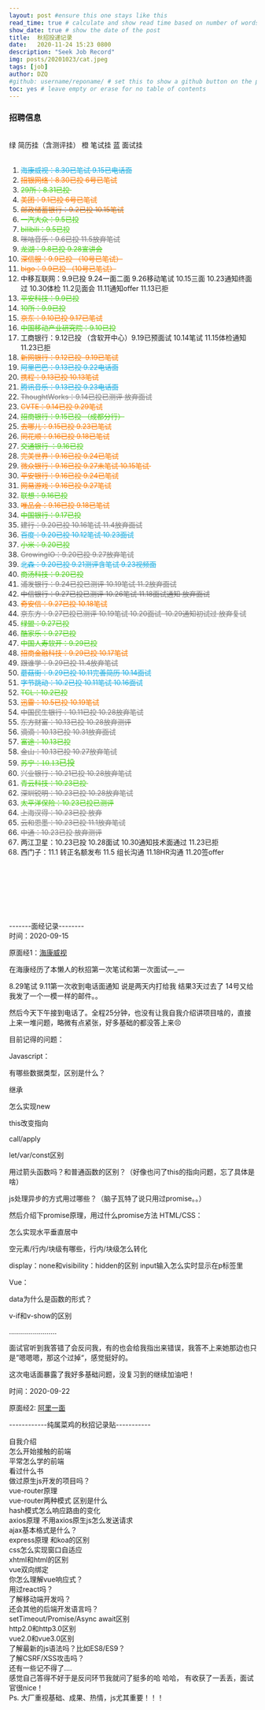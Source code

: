 ```yaml
---  
layout: post #ensure this one stays like this  
read_time: true # calculate and show read time based on number of words  
show_date: true # show the date of the post  
title:  秋招投递记录 
date:   2020-11-24 15:23 0800  
description: "Seek Job Record"  
img: posts/20201023/cat.jpeg  
tags: [job]  
author: DZQ  
#github: username/reponame/ # set this to show a github button on the post  
toc: yes # leave empty or erase for no table of contents  
---   
```


<h3 class="sc-cvbbAY doezLr">招聘信息</h3>

<div class="ennote"><div><div><br></div>

<div>绿 简历挂（含测评挂） 橙 笔试挂 蓝 面试挂</div>

<div><br></div>
  <ol>
    <li>
      <div><span style="color: rgb(26, 173, 224); text-decoration: line-through;">海康威视：8.30已笔试 9.15已电话面</span></div></li>
      <li><div><span style="color: rgb(250, 122, 0); text-decoration: line-through;">招银网络：8.30已投 6号已笔试</span></div></li>
    <li>
      <div><span style="color: rgb(77, 206, 29); text-decoration: line-through;">29所：8.31已投&nbsp;</span></div></li>
    <li>
      <div><span style="color: rgb(250, 122, 0); text-decoration: line-through;">美团：9.1已投 6号已笔试</span></div></li><li><div><strike><font style="color: rgb(250, 122, 0);">邮政储蓄银行：9.2已投 10.15笔试</font></strike></div></li><li><div><span style="color: rgb(77, 206, 29); text-decoration: line-through;">一汽大众：9.5已投</span></div></li><li><div><span style="color: rgb(77, 206, 29); text-decoration: line-through;">bilibili：9.5已投</span></div></li><li><div><span style="color: rgb(121, 121, 121); text-decoration: line-through;">咪咕音乐：9.6已投 11.5放弃笔试</span></div></li><li><div><span style="color: rgb(77, 206, 29); text-decoration: line-through;">龙湖：9.8已投 9.28宣讲会</span></div></li><li><div><span style="color: rgb(250, 122, 0); text-decoration: line-through;">深信服：9.9已投 （10号已笔试）</span></div></li><li><div><span style="color: rgb(250, 122, 0); text-decoration: line-through;">bigo：9.9已投&nbsp;（10号已笔试）</span></div></li><li><div>中移互联网：9.9已投 9.24一面二面 9.26移动笔试 10.15三面 10.23通知终面过 10.30体检 11.2见面会 11.11通知offer 11.13已拒</div></li><li><div><span style="color: rgb(77, 206, 29); text-decoration: line-through;">平安科技：9.9已投</span></div></li><li><div><span style="color: rgb(77, 206, 29); text-decoration: line-through;">10所：9.9已投</span></div></li><li><div><span style="color: rgb(250, 122, 0); text-decoration: line-through;">京东：9.10已投 9.17已笔试</span></div></li><li><div><span style="color: rgb(77, 206, 29); text-decoration: line-through;">中国移动产业研究院：9.10已投</span></div></li><li><div>工商银行：9.12已投 （含软开中心）9.19已预面试 10.14笔试 11.15体检通知 11.23已拒</div></li><li><div><span style="color: rgb(250, 122, 0); text-decoration: line-through;">新网银行：9.12已投&nbsp; 9.19已笔试</span></div></li><li><div><span style="color: rgb(26, 173, 224); text-decoration: line-through;">阿里巴巴：9.13已投 9.22电话面</span></div></li><li><div><span style="color: rgb(250, 122, 0); text-decoration: line-through;">携程：9.13已投 10.13笔试</span></div></li><li><div><span style="color: rgb(26, 173, 224); text-decoration: line-through;">腾讯音乐：9.13已投 9.23电话面</span></div></li><li><div><span style="color: rgb(121, 121, 121); text-decoration: line-through;">ThoughtWorks：9.14已投已测评 放弃面试</span></div></li><li><div><span style="color: rgb(250, 122, 0); text-decoration: line-through;">CVTE：9.14已投 9.29笔试</span></div></li><li><div><span style="color: rgb(77, 206, 29); text-decoration: line-through;">招商银行：9.15已投 （成都分行）</span></div></li><li><div><span style="color: rgb(250, 122, 0); text-decoration: line-through;">去哪儿：9.15已投 9.23已笔试</span></div></li><li><div><span style="color: rgb(250, 122, 0); text-decoration: line-through;">同花顺：9.16已投&nbsp;9.18已笔试</span></div></li><li><div><span style="color: rgb(77, 206, 29); text-decoration: line-through;">交通银行&nbsp;：9.16已投</span></div></li><li><div><span style="color: rgb(250, 122, 0); text-decoration: line-through;">完美世界：9.16已投 9.24已笔试</span></div></li><li><div><span style="color: rgb(250, 122, 0); text-decoration: line-through;">微众银行：9.16已投 9.27未笔试 10.15笔试&nbsp;</span></div></li><li><div><span style="color: rgb(250, 122, 0); text-decoration: line-through;">平安银行：9.16已投 9.24已笔试</span></div></li><li><div><span style="color: rgb(250, 122, 0); text-decoration: line-through;">网易游戏：9.16已投 9.27笔试</span></div></li><li><div><span style="color: rgb(77, 206, 29); text-decoration: line-through;">联想：9.16已投</span></div></li><li><div><span style="color: rgb(250, 122, 0); text-decoration: line-through;">唯品会：9.16已投 9.18已笔试</span></div></li><li><div><span style="color: rgb(77, 206, 29); text-decoration: line-through;">中国银行：9.17已投</span></div></li><li><div><span style="color: rgb(121, 121, 121); text-decoration: line-through;">建行：9.20已投 10.16笔试 11.4放弃面试</span></div></li><li><div><span style="color: rgb(26, 173, 224); text-decoration: line-through;">百度：9.20已投 10.12笔试 10.23面试</span></div></li><li><div><span style="text-decoration: line-through; color: rgb(77, 206, 29);">小米：9.20已投</span></div></li><li><div><span style="color: rgb(121, 121, 121); text-decoration: line-through;">GrowingIO：9.20已投&nbsp;9.27放弃笔</span><span style="color: rgb(121, 121, 121); text-decoration: line-through;">试</span></div></li><li><div><span style="color: rgb(26, 173, 224); text-decoration: line-through;">北森：9.20已投 9.21测评含笔试 9.23视频面</span></div></li><li><div><span style="text-decoration: line-through; color: rgb(77, 206, 29);">商汤科技：9.20已投</span></div></li><li><div><span style="color: rgb(121, 121, 121); text-decoration: line-through;">浦发银行：9.24已投已测评 10.19笔试 11.2放弃面试</span></div></li><li><div><strike><font style="color: rgb(121, 121, 121);">中信银行：9.27已投已测评 10.26笔试 11.18面试通知 放弃面试</font></strike></div></li><li><div><span style="color: rgb(250, 122, 0); text-decoration: line-through;">奇安信：9.27已投 10.18笔试</span></div></li><li><div><span style="color: rgb(121, 121, 121); text-decoration: line-through;">京东方：9.27已投已测评 10.19笔试 10.20面试&nbsp; 10.29通知初试过 放弃复试</span></div></li><li><div><span style="text-decoration: line-through; color: rgb(77, 206, 29);">绿盟：9.27已投</span></div></li><li><div><span style="text-decoration: line-through; color: rgb(77, 206, 29);">酷家乐：9.27已投</span></div></li><li><div><span style="color: rgb(77, 206, 29); text-decoration: line-through;">中国人寿软开：9.29已投</span></div></li><li><div><span style="color: rgb(250, 122, 0); text-decoration: line-through;">招商金融科技：9.29已投 10.17笔试</span></div></li><li><div><span style="color: rgb(121, 121, 121); text-decoration: line-through;">跟谁学：9.29已投 11.4放弃笔试</span></div></li><li><div><span style="color: rgb(26, 173, 224); text-decoration: line-through;">蘑菇街：9.29已投 10.11完善简历 10.14面试</span></div></li><li><div><span style="color: rgb(26, 173, 224); text-decoration: line-through;">字节跳动：10.2已投 10.11笔试 10.16面试</span></div></li><li><div><span style="text-decoration: line-through; color: rgb(77, 206, 29);">TCL：10.2已投</span></div></li><li><div><span style="color: rgb(250, 122, 0); text-decoration: line-through;">迅雷：10.5已投 10.19笔试</span></div></li><li><div><span style="color: rgb(121, 121, 121); text-decoration: line-through;">中国民生银行：10.11已投 10.28放弃笔试</span></div></li><li><div><span style="color: rgb(121, 121, 121); text-decoration: line-through;">东方财富：10.13已投 10.28放弃测评</span></div></li><li><div><span style="color: rgb(121, 121, 121); text-decoration: line-through;">滴滴：10.13已投 10.31放弃面试</span></div></li><li><div><span style="text-decoration: line-through; color: rgb(77, 206, 29);">富途：10.13已投</span></div></li><li><div><span style="color: rgb(121, 121, 121); text-decoration: line-through;">金山：10.13已投 10.27放弃笔试</span></div></li><li><div><span style="color: rgb(77, 206, 29); text-decoration: line-through;">苏宁：</span><span style="font-size: medium; letter-spacing: normal; orphans: 2; text-indent: 0px; text-transform: none; white-space: normal; widows: 2; word-spacing: 0px; -webkit-text-stroke-width: 0px; color: rgb(77, 206, 29); text-decoration: line-through; font-family: 微软雅黑; font-variant-caps: normal; font-variant-ligatures: normal;">10.13已投</span></div></li><li><div><span style="color: rgb(121, 121, 121); text-decoration: line-through;">兴业银行：10.21已投 10.28放弃笔试</span></div></li><li><div><span style="text-decoration: line-through; color: rgb(77, 206, 29);">青云科技：10.23已投&nbsp;</span></div></li><li><div><span style="color: rgb(121, 121, 121); text-decoration: line-through;">深圳锐明：10.23已投 10.28放弃笔试</span></div></li><li><div><span style="color: rgb(77, 206, 29); text-decoration: line-through;">太平洋保险：10.23已投已测评</span></div></li><li><div><span style="color: rgb(121, 121, 121); text-decoration: line-through;">上海汉得：10.23已投 放弃</span></div></li><li><div><span style="color: rgb(121, 121, 121); text-decoration: line-through;">云和恩墨：10.23已投 11.1放弃笔试</span></div></li><li><div><span style="color: rgb(121, 121, 121); text-decoration: line-through;">中通：10.23已投 放弃测评</span></div></li><li><div>两江卫星：10.23已投 10.28面试 10.30通知技术面通过 11.23已拒</div></li><li><div>西门子：11.1 转正名额发布 11.5 组长沟通 11.18HR沟通 11.20签offer</div></li></ol><div><br></div><div><br></div><div><br></div><div><br></div><div><br></div></div><div><br></div></div></div></section><div class="sc-hSdWYo dYqAFj"></div>

-------面经记录--------  
时间：2020-09-15 

原面经1：[海康威视](https://www.nowcoder.com/discuss/511810)

在海康经历了本懒人的秋招第一次笔试和第一次面试—_—

8.29笔试 9.11第一次收到电话面通知 说是两天内打给我 结果3天过去了 14号又给我发了一个一模一样的邮件。。  

然后今天下午接到电话了。全程25分钟，也没有让我自我介绍讲项目啥的，直接上来一堆问题，略微有点紧张，好多基础的都没答上来😣  

目前记得的问题：  

Javascript：  

有哪些数据类型，区别是什么？  

继承  

怎么实现new  

this改变指向  

call/apply  

let/var/const区别  

用过箭头函数吗？和普通函数的区别？（好像也问了this的指向问题，忘了具体是啥）  

js处理异步的方式用过哪些？（脑子瓦特了说只用过promise。。）  

然后介绍下promise原理，用过什么promise方法
HTML/CSS：  

怎么实现水平垂直居中  

空元素/行内/块级有哪些，行内/块级怎么转化  

display：none和visibility：hidden的区别
input输入怎么实时显示在p标签里  

Vue：  

data为什么是函数的形式？  

v-if和v-show的区别  

……………………  

面试官听到我答错了会反问我，有的也会给我指出来错误，我答不上来她那边也只是”嗯嗯嗯，那这个过掉“，感觉挺好的。  

这次电话面暴露了我好多基础问题，没复习到的继续加油吧！   

时间：2020-09-22
  
原面经2: [阿里一面](https://www.nowcoder.com/discuss/520778)  

------------纯属菜鸡的秋招记录贴-----------  

自我介绍   
怎么开始接触的前端  
平常怎么学的前端  
看过什么书  
做过原生js开发的项目吗？  
vue-router原理  
vue-router两种模式 区别是什么  
hash模式怎么响应路由的变化  
axios原理 不用axios原生js怎么发送请求  
ajax基本格式是什么？  
express原理 和koa的区别  
css怎么实现窗口自适应  
xhtml和html的区别  
vue双向绑定  
你怎么理解vue响应式？  
用过react吗？  
了解移动端开发吗？  
还会其他的后端开发语言吗？  
setTimeout/Promise/Async await区别  
http2.0和http3.0区别  
vue2.0和vue3.0区别  
了解最新的js语法吗？比如ES8/ES9？  
了解CSRF/XSS攻击吗？  
还有一些记不得了....  
感觉自己答得不好于是反问环节我就问了挺多的哈 哈哈， 有收获了一丢丢，面试官很nice！  
Ps. 大厂重视基础、成果、热情，js尤其重要！！！